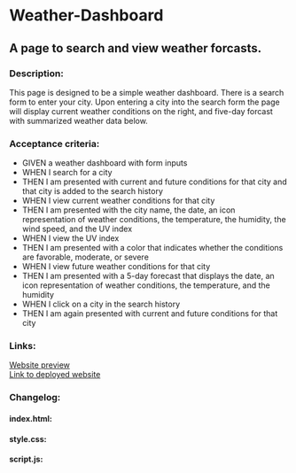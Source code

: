 # Weather-Dashboard
## A page to search and view weather forcasts.

### Description:
This page is designed to be a simple weather dashboard.
There is a search form to enter your city.
Upon entering a city into the search form the page will display current weather conditions on the right, and five-day forcast with summarized weather data below.

### Acceptance criteria:
- GIVEN a weather dashboard with form inputs
- WHEN I search for a city
- THEN I am presented with current and future conditions for that city and that city is added to the search history
- WHEN I view current weather conditions for that city
- THEN I am presented with the city name, the date, an icon representation of weather conditions, the temperature, the humidity, the wind speed, and the UV index
- WHEN I view the UV index
- THEN I am presented with a color that indicates whether the conditions are favorable, moderate, or severe
- WHEN I view future weather conditions for that city
- THEN I am presented with a 5-day forecast that displays the date, an icon representation of weather conditions, the temperature, and the humidity
- WHEN I click on a city in the search history
- THEN I am again presented with current and future conditions for that city

### Links:
[Website preview](./assets/preview.png)<br>
[Link to deployed website](https://monsaltus.github.io/Weather-Dashboard/)

### Changelog:
#### index.html:
#### style.css:
#### script.js: